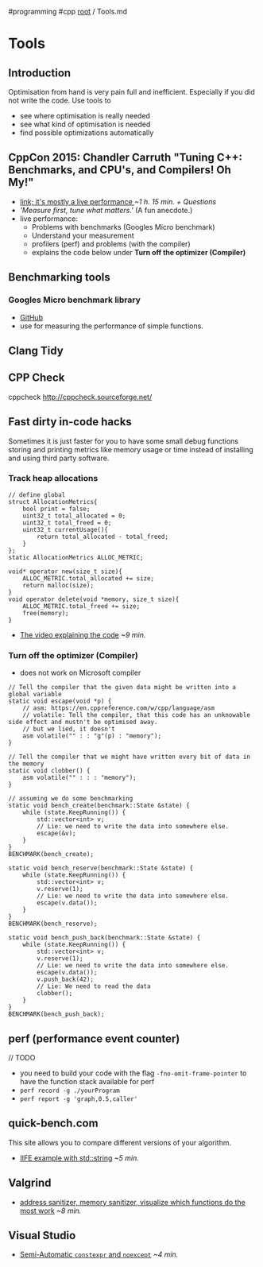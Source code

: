 #programming #cpp
[root](../README.md) / Tools.md
# Tools
## Introduction
Optimisation from hand is very pain full and inefficient. Especially if you did not write the code. Use tools to 

- see where optimisation is really needed
- see what kind of optimisation is needed
- find possible optimizations automatically

## CppCon 2015: Chandler Carruth "Tuning C++: Benchmarks, and CPU's, and Compilers! Oh My!"
* [link; it's mostly a live performance ](https://www.youtube-nocookie.com/embed/nXaxk27zwlk?rel=0) *~1 h. 15 min. + Questions*
* *'Measure first, tune what matters.'* (A fun anecdote.)
* live performance:
	* Problems with benchmarks (Googles Micro benchmark)
	* Understand your measurement
	* profilers (perf) and problems (with the compiler)
	* explains the code below under **Turn off the optimizer (Compiler)**

## Benchmarking tools
### Googles Micro benchmark library
* [GitHub](https://github.com/google/benchmark)
* use for measuring the performance of simple functions.

## Clang Tidy

## CPP Check
cppcheck http://cppcheck.sourceforge.net/

## Fast dirty in-code hacks
Sometimes it is just faster for you to have some small debug functions storing and printing metrics like memory usage or time instead of installing and using third party software. 

### Track heap allocations
```c_cpp
// define global
struct AllocationMetrics{
	bool print = false;
	uint32_t total_allocated = 0;
	uint32_t total_freed = 0;
	uint32_t currentUsage(){
	    return total_allocated - total_freed;
	}
};
static AllocationMetrics ALLOC_METRIC;
 
void* operator new(size_t size){
    ALLOC_METRIC.total_allocated += size;
    return malloc(size);
}
void operator delete(void *memory, size_t size){
    ALLOC_METRIC.total_freed += size;
    free(memory);
}
```
- [The video explaining the code](https://www.youtube-nocookie.com/embed/sLlGEUO_EGE?rel=0&start=230&end=782) *~9 min.*

### Turn off the optimizer (Compiler)
* does not work on Microsoft compiler
```c_cpp
// Tell the compiler that the given data might be written into a global variable
static void escape(void *p) {
	// asm: https://en.cppreference.com/w/cpp/language/asm
	// volatile: Tell the compiler, that this code has an unknowable side effect and mustn't be optimised away.
	// but we lied, it doesn't
	asm volatile("" : : "g"(p) : "memory");
}

// Tell the compiler that we might have written every bit of data in the memory
static void clobber() {
	asm volatile("" : : : "memory");
}

// assuming we do some benchmarking
static void bench_create(benchmark::State &state) {
	while (state.KeepRunning()) {
		std::vector<int> v;
		// Lie: we need to write the data into somewhere else.
		escape(&v);
	}
}
BENCHMARK(bench_create);

static void bench_reserve(benchmark::State &state) {
	while (state.KeepRunning()) {
		std::vector<int> v;
		v.reserve(1);
		// Lie: we need to write the data into somewhere else.
		escape(v.data());
	}
}
BENCHMARK(bench_reserve);

static void bench_push_back(benchmark::State &state) {
	while (state.KeepRunning()) {
		std::vector<int> v;
		v.reserve(1);
		// Lie: we need to write the data into somewhere else.
		escape(v.data());
		v.push_back(42);
		// Lie: We need to read the data
		clobber();
	}
}
BENCHMARK(bench_push_back);
```

## perf (performance event counter)
// TODO
* you need to build your code with the flag `-fno-omit-frame-pointer` to have the function stack available for perf
* `perf record -g ./yourProgram`
* `perf report -g 'graph,0.5,caller'`

## quick-bench.com
This site allows you to compare different versions of your algorithm.
- [IIFE example with std::string](https://www.youtube-nocookie.com/embed/d4nmNYTM1j8?rel=0) *~5 min.*

## Valgrind
- [address sanitizer, memory sanitizer, visualize which functions do the most work](https://www.youtube-nocookie.com/embed/3l0BQs2ThTo?rel=0) *~8 min.*

## Visual Studio
- [Semi-Automatic `constexpr` and `noexcept`](https://www.youtube-nocookie.com/embed/1FAcPvb0ZjU?rel=0) *~4 min.*
